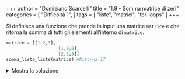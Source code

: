 +++
author = "Domiziano Scarcelli"
title = "1.9 - Somma matrice di zeri"
categories = [
    "Difficoltà 1",
]
tags = [
    "liste",
    "matrici",
    "for-loops"
]
+++

Si definisca una funzione che prende in input una matrice `matrice` e che ritorna la somma di tutti gli elementi all’interno di `matrice`.

```python
matrice = [[1,2,3],
					[1,0,0],
					[2,5,3]]
somma_lista_liste(matrice) #Ritorna 17
```

<details>
<summary>Mostra la soluzione</summary>

```python
def somma_matrice(matrice):
	count = 0
	for riga in matrice:
		for elem in riga:
			count += elem
	return count
```

</details>
